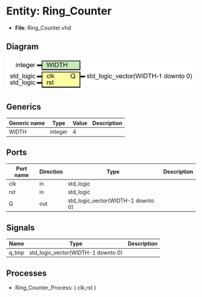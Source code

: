 # Entity: Ring_Counter 

- **File**: Ring_Counter.vhd
## Diagram

![image](Ring_Counter.png)
## Generics

| Generic name | Type    | Value | Description |
| ------------ | ------- | ----- | ----------- |
| WIDTH        | integer | 4     |             |
## Ports

| Port name | Direction | Type                               | Description |
| --------- | --------- | ---------------------------------- | ----------- |
| clk       | in        | std_logic                          |             |
| rst       | in        | std_logic                          |             |
| Q         | out       | std_logic_vector(WIDTH-1 downto 0) |             |
## Signals

| Name  | Type                               | Description |
| ----- | ---------------------------------- | ----------- |
| q_tmp | std_logic_vector(WIDTH-1 downto 0) |             |
## Processes
- Ring_Counter_Process: ( clk,rst )
